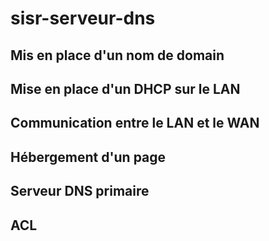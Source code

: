 # sisr-serveur-dns

## Mis en place d'un nom de domain
## Mise en place d'un DHCP sur le LAN
## Communication entre le LAN et le WAN
## Hébergement d'un page
## Serveur DNS primaire
## ACL
